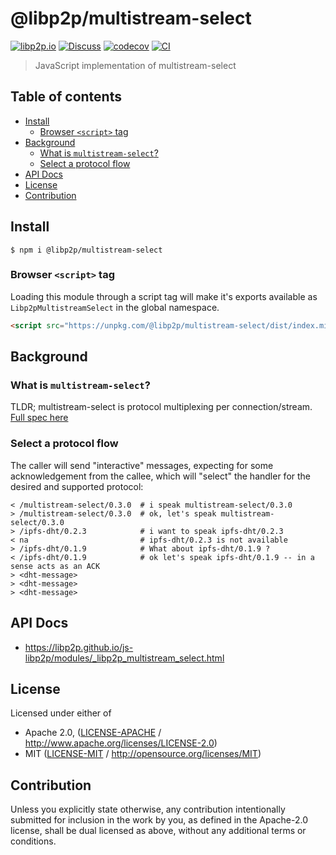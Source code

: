 # @libp2p/multistream-select <!-- omit in toc -->

[![libp2p.io](https://img.shields.io/badge/project-libp2p-yellow.svg?style=flat-square)](http://libp2p.io/)
[![Discuss](https://img.shields.io/discourse/https/discuss.libp2p.io/posts.svg?style=flat-square)](https://discuss.libp2p.io)
[![codecov](https://img.shields.io/codecov/c/github/libp2p/js-libp2p.svg?style=flat-square)](https://codecov.io/gh/libp2p/js-libp2p)
[![CI](https://img.shields.io/github/actions/workflow/status/libp2p/js-libp2p/main.yml?branch=master\&style=flat-square)](https://github.com/libp2p/js-libp2p/actions/workflows/main.yml?query=branch%3Amaster)

> JavaScript implementation of multistream-select

## Table of contents <!-- omit in toc -->

- [Install](#install)
  - [Browser `<script>` tag](#browser-script-tag)
- [Background](#background)
  - [What is `multistream-select`?](#what-is-multistream-select)
  - [Select a protocol flow](#select-a-protocol-flow)
- [API Docs](#api-docs)
- [License](#license)
- [Contribution](#contribution)

## Install

```console
$ npm i @libp2p/multistream-select
```

### Browser `<script>` tag

Loading this module through a script tag will make it's exports available as `Libp2pMultistreamSelect` in the global namespace.

```html
<script src="https://unpkg.com/@libp2p/multistream-select/dist/index.min.js"></script>
```

## Background

### What is `multistream-select`?

TLDR; multistream-select is protocol multiplexing per connection/stream. [Full spec here](https://github.com/multiformats/multistream-select)

### Select a protocol flow

The caller will send "interactive" messages, expecting for some acknowledgement from the callee, which will "select" the handler for the desired and supported protocol:

    < /multistream-select/0.3.0  # i speak multistream-select/0.3.0
    > /multistream-select/0.3.0  # ok, let's speak multistream-select/0.3.0
    > /ipfs-dht/0.2.3            # i want to speak ipfs-dht/0.2.3
    < na                         # ipfs-dht/0.2.3 is not available
    > /ipfs-dht/0.1.9            # What about ipfs-dht/0.1.9 ?
    < /ipfs-dht/0.1.9            # ok let's speak ipfs-dht/0.1.9 -- in a sense acts as an ACK
    > <dht-message>
    > <dht-message>
    > <dht-message>

## API Docs

- <https://libp2p.github.io/js-libp2p/modules/_libp2p_multistream_select.html>

## License

Licensed under either of

- Apache 2.0, ([LICENSE-APACHE](LICENSE-APACHE) / <http://www.apache.org/licenses/LICENSE-2.0>)
- MIT ([LICENSE-MIT](LICENSE-MIT) / <http://opensource.org/licenses/MIT>)

## Contribution

Unless you explicitly state otherwise, any contribution intentionally submitted for inclusion in the work by you, as defined in the Apache-2.0 license, shall be dual licensed as above, without any additional terms or conditions.
